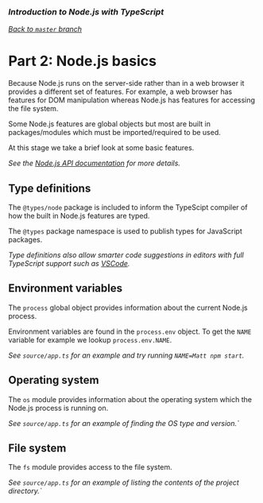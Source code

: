 ### _Introduction to Node.js with TypeScript_

_[Back to `master` branch](https://github.com/DunedinJS/typescript-nodejs-intro)_

# Part 2: Node.js basics

Because Node.js runs on the server-side rather than in a web browser it provides
a different set of features.
For example, a web browser has features for DOM manipulation whereas Node.js has
features for accessing the file system.

Some Node.js features are global objects but most are built in packages/modules
which must be imported/required to be used.

At this stage we take a brief look at some basic features.

_See the [Node.js API documentation](https://nodejs.org/dist/latest-v6.x/docs/api/) for more details._

## Type definitions

The `@types/node` package is included to inform the TypeScipt compiler of how
the built in Node.js features are typed.

The `@types` package namespace is used to publish types for JavaScript packages.

_Type definitions also allow smarter code suggestions in editors with full
TypeScript support such as [VSCode](https://code.visualstudio.com/)._

## Environment variables

The `process` global object provides information about the current Node.js process.

Environment variables are found in the `process.env` object.
To get the `NAME` variable for example we lookup `process.env.NAME`.

_See `source/app.ts` for an example and try running `NAME=Matt npm start`._

## Operating system

The `os` module provides information about the operating system which the Node.js process is running on.

_See `source/app.ts` for an example of finding the OS type and version.`_

## File system

The `fs` module provides access to the file system.

_See `source/app.ts` for an example of listing the contents of the project directory.`_
